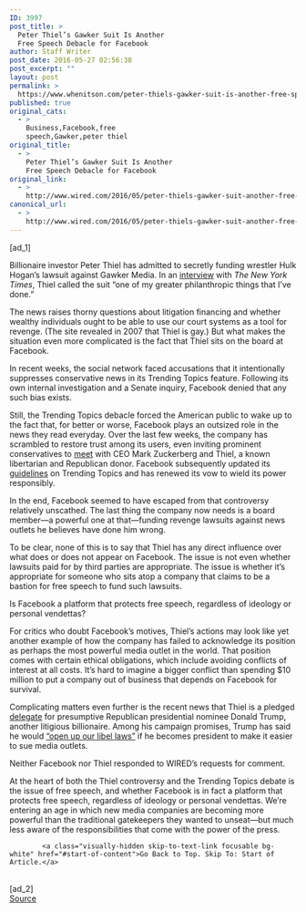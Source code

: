 ```yaml
---
ID: 3997
post_title: >
  Peter Thiel’s Gawker Suit Is Another
  Free Speech Debacle for Facebook
author: Staff Writer
post_date: 2016-05-27 02:56:38
post_excerpt: ""
layout: post
permalink: >
  https://www.whenitson.com/peter-thiels-gawker-suit-is-another-free-speech-debacle-for-facebook/
published: true
original_cats:
  - >
    Business,Facebook,free
    speech,Gawker,peter thiel
original_title:
  - >
    Peter Thiel’s Gawker Suit Is Another
    Free Speech Debacle for Facebook
original_link:
  - >
    http://www.wired.com/2016/05/peter-thiels-gawker-suit-another-free-speech-debacle-facebook/
canonical_url:
  - >
    http://www.wired.com/2016/05/peter-thiels-gawker-suit-another-free-speech-debacle-facebook/
---
```

 [ad_1]
<br><div id=""><p>Billionaire investor Peter Thiel has admitted to secretly funding wrestler Hulk Hogan’s lawsuit against Gawker Media. In an <a href="http://www.nytimes.com/2016/05/26/business/dealbook/peter-thiel-tech-billionaire-reveals-secret-war-with-gawker.html" target="_blank">interview</a> with <em>The New York Times</em>, Thiel called the suit “one of my greater philanthropic things that I’ve done.”</p>
<p>The news raises thorny questions about litigation financing and whether wealthy individuals ought to be able to use our court systems as a tool for revenge. (The site revealed in 2007 that Thiel is gay.) But what makes the situation even more complicated is the fact that Thiel sits on the board at Facebook.</p>



<p>In recent weeks, the social network faced accusations that it intentionally suppresses conservative news in its Trending Topics feature. Following its own internal investigation and a Senate inquiry, Facebook denied that any such bias exists. </p>
<p>Still, the Trending Topics debacle forced the American public to wake up to the fact that, for better or worse, Facebook plays an outsized role in the news they read everyday. Over the last few weeks, the company has scrambled to restore trust among its users, even inviting prominent conservatives to <a href="http://www.wired.com/2016/05/zuckerbergs-gop-meeting-shows-master-politician-making/" target="_blank">meet</a> with CEO Mark Zuckerberg and Thiel, a known libertarian and Republican donor. Facebook subsequently updated its <a href="http://www.wired.com/2016/05/trending-topics-facebook-creating-news-cycle/" target="_blank">guidelines</a> on Trending Topics and has renewed its vow to wield its power responsibly.</p>
<p>In the end, Facebook seemed to have escaped from that controversy relatively unscathed. The last thing the company now needs is a board member—a powerful one at that—funding revenge lawsuits against news outlets he believes have done him wrong.</p>
<p>To be clear, none of this is to say that Thiel has any direct influence over what does or does not appear on Facebook. The issue is not even whether lawsuits paid for by third parties are appropriate. The issue is whether it’s appropriate for someone who sits atop a company that claims to be a bastion for free speech to fund such lawsuits. </p>
<p data-js="fader" class="pullquote carve fader">
	Is Facebook a platform that protects free speech, regardless of ideology or personal vendettas?	<span class="attribution"/>
</p>

<p>For critics who doubt Facebook’s motives, Thiel’s actions may look like yet another example of how the company has failed to acknowledge its position as perhaps the most powerful media outlet in the world. That position comes with certain ethical obligations, which include avoiding conflicts of interest at all costs. It’s hard to imagine a bigger conflict than spending $10 million to put a company out of business that depends on Facebook for survival.</p>
<p>Complicating matters even further is the recent news that Thiel is a pledged <a href="http://www.wired.com/2016/05/investor-peter-thiel-will-california-delegate-trump/" target="_blank">delegate</a> for presumptive Republican presidential nominee Donald Trump, another litigious billionaire. Among his campaign promises, Trump has said he would <a href="http://www.politico.com/blogs/on-media/2016/02/donald-trump-libel-laws-219866" target="_blank">“open up our libel laws”</a> if he becomes president to make it easier to sue media outlets. </p>
<p>Neither Facebook nor Thiel responded to WIRED’s requests for comment.</p>
<p>At the heart of both the Thiel controversy and the Trending Topics debate is the issue of free speech, and whether Facebook is in fact a platform that protects free speech, regardless of ideology or personal vendettas. We’re entering an age in which new media companies are becoming more powerful than the traditional gatekeepers they wanted to unseat—but much less aware of the responsibilities that come with the power of the press.</p>

			<a class="visually-hidden skip-to-text-link focusable bg-white" href="#start-of-content">Go Back to Top. Skip To: Start of Article.</a>

			
</div>
<br>[ad_2]
<br><a href="http://www.wired.com/2016/05/peter-thiels-gawker-suit-another-free-speech-debacle-facebook/">Source </a>